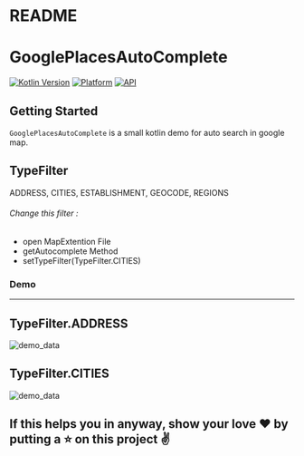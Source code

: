 # README #

# GooglePlacesAutoComplete

[![Kotlin Version](https://img.shields.io/badge/Kotlin-v1.3.50-blue.svg)](https://kotlinlang.org)
[![Platform](https://img.shields.io/badge/Platform-Android-green.svg?style=flat)](https://www.android.com/)
[![API](https://img.shields.io/badge/API-21%2B-brightgreen.svg?style=flat)](https://android-arsenal.com/api?level=21)

Getting Started
------------------------
`GooglePlacesAutoComplete` is a small kotlin demo for auto search in google map.

TypeFilter
------------------------
ADDRESS,
CITIES,
ESTABLISHMENT,
GEOCODE,
REGIONS

###### Change this filter :
- open MapExtention File
- getAutocomplete Method
- setTypeFilter(TypeFilter.CITIES)

### Demo
------------------------
TypeFilter.ADDRESS
------------------------

![demo_data](https://github.com/ShwetaChauhan18/GooglePlacesAutoComplete/blob/master/images/address_search.png)

TypeFilter.CITIES
------------------------

![demo_data](https://github.com/ShwetaChauhan18/GooglePlacesAutoComplete/blob/master/images/city_search.png)

## If this helps you in anyway, show your love :heart: by putting a :star: on this project :v: